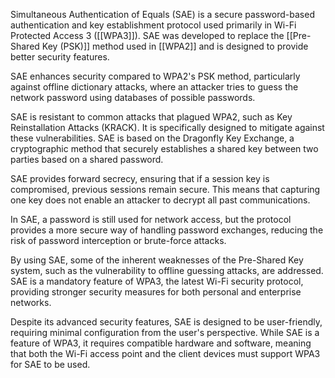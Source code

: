 Simultaneous Authentication of Equals (SAE) is a secure password-based authentication and key establishment protocol used primarily in Wi-Fi Protected Access 3 ([[WPA3]]). SAE was developed to replace the [[Pre-Shared Key (PSK)]] method used in [[WPA2]] and is designed to provide better security features.

SAE enhances security compared to WPA2's PSK method, particularly against offline dictionary attacks, where an attacker tries to guess the network password using databases of possible passwords.

SAE is resistant to common attacks that plagued WPA2, such as Key Reinstallation Attacks (KRACK). It is specifically designed to mitigate against these vulnerabilities. SAE is based on the Dragonfly Key Exchange, a cryptographic method that securely establishes a shared key between two parties based on a shared password.

SAE provides forward secrecy, ensuring that if a session key is compromised, previous sessions remain secure. This means that capturing one key does not enable an attacker to decrypt all past communications.

In SAE, a password is still used for network access, but the protocol provides a more secure way of handling password exchanges, reducing the risk of password interception or brute-force attacks. 

By using SAE, some of the inherent weaknesses of the Pre-Shared Key system, such as the vulnerability to offline guessing attacks, are addressed. SAE is a mandatory feature of WPA3, the latest Wi-Fi security protocol, providing stronger security measures for both personal and enterprise networks.

Despite its advanced security features, SAE is designed to be user-friendly, requiring minimal configuration from the user's perspective. While SAE is a feature of WPA3, it requires compatible hardware and software, meaning that both the Wi-Fi access point and the client devices must support WPA3 for SAE to be used.


